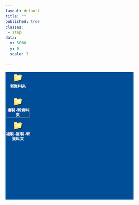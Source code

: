 ```yaml
---
layout: default
title: ""
published: true
classes:
 - step
data:
  x: 5000
  y: 0
  scale: 3

---
```


![v3](v3.png)

